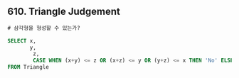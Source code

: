 
## 610. Triangle Judgement
```sql
# 삼각형을 형성할 수 있는가?

SELECT x,
       y,
        z,
        CASE WHEN (x+y) <= z OR (x+z) <= y OR (y+z) <= x THEN 'No' ELSE 'Yes' END AS triangle
FROM Triangle 

```
